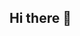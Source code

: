 ## Hi there 👋

<!---
- 🔭 I’m currently working on ...
- 🌱 I’m currently learning ...
- 👯 I’m looking to collaborate on ...
- 🤔 I’m looking for help with ...
- 💬 Ask me about ...
- 📫 How to reach me: ...
- 😄 Pronouns: ...
- ⚡ Fun fact: ...
-->
<!---
## 📚 Libraries

[![Readme Card](https://github-readme-stats.vercel.app/api/pin/?username=pyc-team&repo=pytorch_concepts&theme=github_dark_dimmed)](https://github.com/pyc-team/pytorch_concepts)


## 💻 Papers' code
[![Readme Card](https://github-readme-stats.vercel.app/api/pin/?username=gdefe&repo=nvark-kernel&theme=github_dark_dimmed)](https://github.com/gdefe/nvark-kernel)
[![Readme Card](https://github-readme-stats.vercel.app/api/pin/?username=gdefe&repo=ggnet-virtual-sensing&theme=github_dark_dimmed)](https://github.com/gdefe/ggnet-virtual-sensing)
[![Readme Card](https://github-readme-stats.vercel.app/api/pin/?username=gdefe&repo=causally-reliable-cbm&theme=github_dark_dimmed)](https://github.com/gdefe/causally-reliable-cbm)
-->

